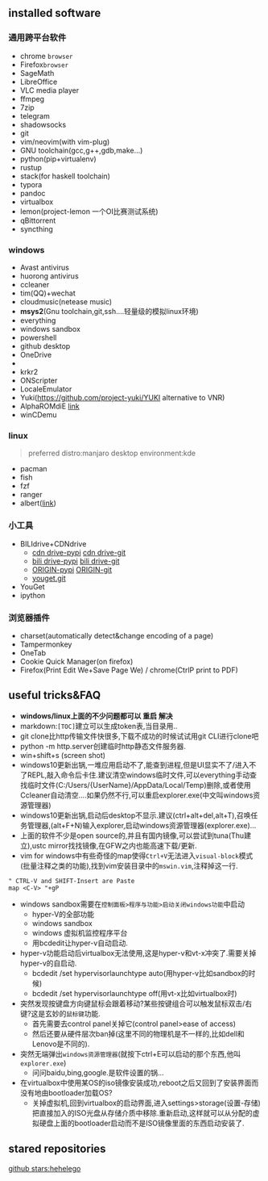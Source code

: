 ## installed software

### 通用跨平台软件
* chrome `browser`
* Firefox`browser`
* SageMath
* LibreOffice
* VLC media player
* ffmpeg
* 7zip
* telegram
* shadowsocks
* git
* vim/neovim(with vim-plug)
* GNU toolchain(gcc,g++,gdb,make...)
* python(pip+virtualenv)
* rustup
* stack(for haskell toolchain)
* typora
* pandoc
* virtualbox
* lemon(project-lemon 一个OI比赛测试系统)
* qBittorrent
* syncthing


### windows
* Avast antivirus
* huorong antivirus
* ccleaner
* tim(QQ)+wechat
* cloudmusic(netease music)
* **msys2**(Gnu toolchain,git,ssh....轻量级的模拟linux环境)
* everything
* windows sandbox
* powershell
* github desktop
* OneDrive
* 
* krkr2
* ONScripter
* LocaleEmulator
* Yuki(https://github.com/project-yuki/YUKI alternative to VNR)
* AlphaROMdiE [link](http://azure.kdays.cn/onekeyunlock/)
* winCDemu

### linux
> preferred distro:manjaro
> desktop environment:kde
* pacman
* fish
* fzf
* ranger
* albert([link](https://github.com/albertlauncher/albert))



### 小工具
* BILIdrive+CDNdrive
  * [cdn drive-pypi](https://pypi.org/project/CDNDrive/) [cdn drive-git](https://github.com/apachecn/CDNDrive)
  * [bili drive-pypi](https://pypi.org/project/BiliDriveEx/) [bili drive-git](https://github.com/apachecn/BiliDriveEx)
  * [ORIGIN-pypi](https://pypi.org/project/BiliDrive/) [ORIGIN-git](https://github.com/Hsury/BiliDrive)
  * [youget.git](https://github.com/soimort/you-get)
* YouGet
* ipython
### 浏览器插件
* charset(automatically detect&change encoding of a page)
* Tampermonkey
* OneTab
* Cookie Quick Manager(on firefox)
* Firefox(Print Edit We+Save Page We) / chrome(CtrlP print to PDF)







## useful tricks&FAQ
* **windows/linux上面的不少问题都可以 重启 解决**
* markdown:`[TOC]`建立可以生成token表,当目录用..
* git clone比http传输文件快很多,下载不成功的时候试试用git CLI进行clone吧
* python -m http.server创建临时http静态文件服务器.
* win+shift+s (screen shot)
* windows10更新出锅,一堆应用启动不了,能查到进程,但是UI显实不了/进入不了REPL,敲入命令后卡住.建议清空windows临时文件,可以everything手动查找临时文件(C:/Users/{UserName}/AppData/Local/Temp)删除,或者使用Ccleaner自动清空….如果仍然不行,可以重启explorer.exe(中文叫windows资源管理器)
* windows10更新出锅,启动后desktop不显示.建议(ctrl+alt+del,alt+T),召唤任务管理器,(alt+F+N)输入explorer,启动windows资源管理器(explorer.exe)…
* 上面的软件不少是open source的,并且有国内镜像,可以尝试到tuna(Thu建立),ustc mirror找找镜像,在GFW之内也能高速下载/更新.
* vim for windows中有些奇怪的map使得`Ctrl+V`无法进入`visual-block`模式(批量注释之类的功能),找到vim安装目录中的`mswin.vim`,注释掉这一行.

```vim
" CTRL-V and SHIFT-Insert are Paste
map <C-V> "+gP
```

- windows sandbox需要在`控制面板>程序与功能>启动关闭windows功能`中启动
  - hyper-V的全部功能
  - windows sandbox
  - windows 虚拟机监控程序平台
  - 用bcdedit让hyper-v自动启动.
- hyper-v功能启动后virtualbox无法使用,这是hyper-v和vt-x冲突了.需要关掉hyper-v的自启动.
  - bcdedit /set hypervisorlaunchtype auto(用hyper-v比如sandbox的时候)
  - bcdedit /set hypervisorlaunchtype off(用vt-x比如virtualbox时)
- 突然发现按键盘方向键鼠标会跟着移动?某些按键组合可以触发鼠标双击/右键?这是玄妙的`鼠标键`功能.
  - 首先需要去control panel关掉它(control panel>ease of access)
  - 然后还要从硬件层次ban掉(这里不同的物理机是不一样的,比如dell和Lenovo是不同的).
- 突然无端弹出`windows资源管理器`(就按下ctrl+E可以启动的那个东西,他叫`explorer.exe`)
  - 问问baidu,bing,google.是软件设置的锅…
- 在virtualbox中使用某OS的iso镜像安装成功,reboot之后又回到了安装界面而没有地由bootloader加载OS?
  - 关掉虚拟机,回到virtualbox的启动界面,进入settings>storage(设置-存储)把直接加入的ISO光盘从存储介质中移除.重新启动,这样就可以从分配的虚拟硬盘上面的bootloader启动而不是ISO镜像里面的东西启动安装了.




## stared repositories

[github stars:hehelego](https://github.com/hehelego?tab=stars)